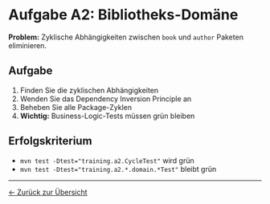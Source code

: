 # Aufgabe A2: Bibliotheks-Domäne

**Problem:** Zyklische Abhängigkeiten zwischen `book` und `author` Paketen eliminieren.

## Aufgabe

1. Finden Sie die zyklischen Abhängigkeiten
2. Wenden Sie das Dependency Inversion Principle an
3. Beheben Sie alle Package-Zyklen
4. **Wichtig:** Business-Logic-Tests müssen grün bleiben

## Erfolgskriterium

- `mvn test -Dtest="training.a2.CycleTest"` wird grün
- `mvn test -Dtest="training.a2.*.domain.*Test"` bleibt grün

---
[← Zurück zur Übersicht](../../../README.md)
